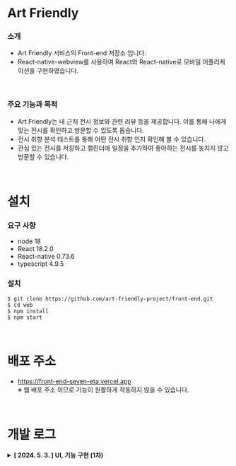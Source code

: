 # Art Friendly
### 소개
- Art Friendly 서비스의 Front-end 저장소 입니다.
- React-native-webview를 사용하여 React와 React-native로 모바일 어플리케이션을 구현하였습니다.

<br />

### 주요 기능과 목적
- Art Friendly는 내 근처 전시 정보와 관련 리뷰 등을 제공합니다. 이를 통해 나에게 맞는 전시를 확인하고 방문할 수 있도록 돕습니다.
- 전시 취향 분석 테스트를 통해 어떤 전시 취향 인지 확인해 볼 수 있습니다.
- 관심 있는 전시를 저장하고 캘린더에 일정을 추가하여 좋아하는 전시를 놓치지 않고 방문할 수 있습니다.

<br />

# 설치
### 요구 사항
- node 18
- React 18.2.0
- React-native 0.73.6
- typescript 4.9.5

### 설치
```
$ git clone https://github.com/art-friendly-project/front-end.git
$ cd web
$ npm install
$ npm start
```

<br />

# 배포 주소
- https://front-end-seven-eta.vercel.app<br />
※ 웹 배포 주소 이므로 기능이 원활하게 작동하지 않을 수 있습니다.

<br />

# 개발 로그
<details>
  <summary><b>[ 2024. 5. 3. ] UI, 기능 구현 (1차)</b></summary>
  &nbsp;&nbsp; - &nbsp;로그인, 서비스 이용 약관, 접근 권한, 메인, 전시 목록, 관심 목록, 프로필 등 UI 구현
  <br />&nbsp;&nbsp; - &nbsp;모바일 하드웨어 뒤로가기 Webview에 적용
  <br />&nbsp;&nbsp; - &nbsp;메인 배너, 리뷰 슬라이드 기능 (Swiper 라이브러리 사용)
  <br />&nbsp;&nbsp; - &nbsp;안드로이드 위치, 사진첩, 알림, 달력 권한 설정 기능
  <br />&nbsp;&nbsp; - &nbsp;안드로이드 달력 연동한 전시 일정 추가 기능 (react-native-calendar-events 라이브러리 사용)
</details>
